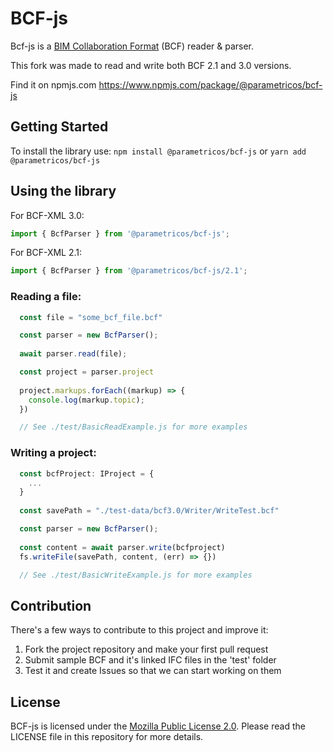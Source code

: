 # BCF-js

Bcf-js is a [BIM Collaboration Format](https://technical.buildingsmart.org/standards/bcf/ "BIM Collaboration Format") (BCF) reader & parser.

This fork was made to read and write both BCF 2.1 and 3.0 versions.

Find it on npmjs.com https://www.npmjs.com/package/@parametricos/bcf-js

## Getting Started
To install the library use:
`npm install @parametricos/bcf-js` or `yarn add @parametricos/bcf-js`

## Using the library

For BCF-XML 3.0:
``` javascript
import { BcfParser } from '@parametricos/bcf-js';
```
For BCF-XML 2.1:
``` javascript
import { BcfParser } from '@parametricos/bcf-js/2.1';
```

### Reading a file:

``` javascript
  const file = "some_bcf_file.bcf"

  const parser = new BcfParser();
  
  await parser.read(file);

  const project = parser.project
  
  project.markups.forEach((markup) => {
    console.log(markup.topic);
  })

  // See ./test/BasicReadExample.js for more examples
```

### Writing a project:

``` typescript
  const bcfProject: IProject = {
    ...
  }
  
  const savePath = "./test-data/bcf3.0/Writer/WriteTest.bcf"

  const parser = new BcfParser();
  
  const content = await parser.write(bcfproject)
  fs.writeFile(savePath, content, (err) => {})

  // See ./test/BasicWriteExample.js for more examples
```

## Contribution
There's a few ways to contribute to this project and improve it:
1. Fork the project repository and make your first pull request
2. Submit sample BCF and it's linked IFC files in the 'test' folder
3. Test it and create Issues so that we can start working on them

## License
BCF-js is licensed under the [Mozilla Public License 2.0](https://github.com/Parametricos/bcf-js/blob/6110f8ec70f86dbe1b3644441e5ca8935843d233/LICENSE "Mozilla Public License 2.0"). Please read the LICENSE file in this repository for more details. 
